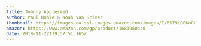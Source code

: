 ```yaml
---
title: Johnny Appleseed
author: Paul Buhle & Noah Van Sciver
thumbnail: https://images-na.ssl-images-amazon.com/images/I/6179iQEKoGL._SX384_BO1,204,203,200_.jpg
amazon: https://www.amazon.com/gp/product/1683960440
date: 2018-11-22T19:57:51.165Z
---
```

